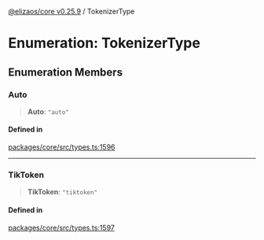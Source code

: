 [@elizaos/core v0.25.9](../index.md) / TokenizerType

# Enumeration: TokenizerType

## Enumeration Members

### Auto

> **Auto**: `"auto"`

#### Defined in

[packages/core/src/types.ts:1596](https://github.com/Shelpin/aeternalsv2/blob/main/packages/core/src/types.ts#L1596)

***

### TikToken

> **TikToken**: `"tiktoken"`

#### Defined in

[packages/core/src/types.ts:1597](https://github.com/Shelpin/aeternalsv2/blob/main/packages/core/src/types.ts#L1597)
